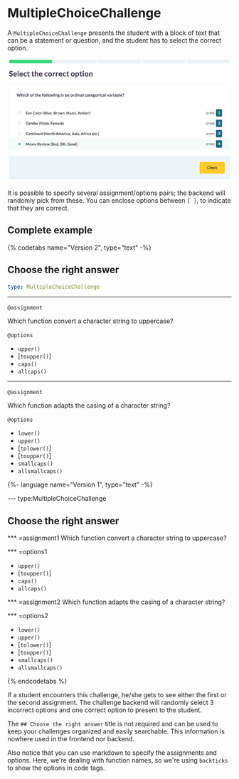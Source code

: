 # MultipleChoiceChallenge

A `MultipleChoiceChallenge` presents the student with a block of text that can be a statement or question, and the student has to select the correct option.

![Multiple Choice Challenge](./images/MultipleChoiceChallenge.png)

It is possible to specify several assignment/options pairs; the backend will randomly pick from these. You can enclose options between `[ ]`, to indicate that they are correct.

## Complete example

{% codetabs name="Version 2", type="text" -%}

## Choose the right answer

```yaml
type: MultipleChoiceChallenge
```

***

`@assignment`

Which function convert a character string to uppercase?

`@options`

- `upper()`
- [`toupper()`]
- `caps()`
- `allcaps()`

***

`@assignment`

Which function adapts the casing of a character string?

`@options`

- `lower()`
- `upper()`
- [`tolower()`]
- [`toupper()`]
- `smallcaps()`
- `allsmallcaps()`

{%- language name="Version 1", type="text" -%}

--- type:MultipleChoiceChallenge
## Choose the right answer

*** =assignment1
Which function convert a character string to uppercase?

*** =options1
- `upper()`
- [`toupper()`]
- `caps()`
- `allcaps()`

*** =assignment2
Which function adapts the casing of a character string?

*** =options2
- `lower()`
- `upper()`
- [`tolower()`]
- [`toupper()`]
- `smallcaps()`
- `allsmallcaps()`

{% endcodetabs %}

If a student encounters this challenge, he/she gets to see either the first or the second assignment. The challenge backend will randomly select 3 incorrect options and one correct option to present to the student.

The `## Choose the right answer` title is not required and can be used to keep your challenges organized and easily searchable. This information is nowhere used in the frontend nor backend.

Also notice that you can use markdown to specify the assignments and options. Here, we're dealing with function names, so we're using `backticks` to show the options in code tags.